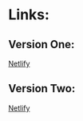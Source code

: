 # Links:

## Version One:

[Netlify](https://simple-todo-app-ozt92.netlify.app/)

## Version Two:

[Netlify](https://simple-todo-app-ozt92.netlify.app/)
